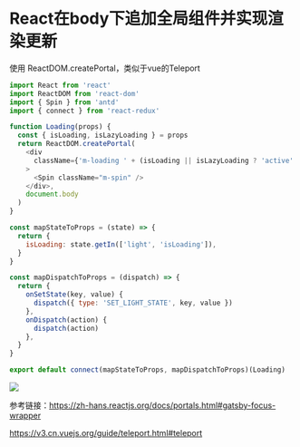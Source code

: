 # React在body下追加全局组件并实现渲染更新
 使用 ReactDOM.createPortal，类似于vue的Teleport

```javascript
import React from 'react'
import ReactDOM from 'react-dom'
import { Spin } from 'antd'
import { connect } from 'react-redux'

function Loading(props) {
  const { isLoading, isLazyLoading } = props
  return ReactDOM.createPortal(
    <div
      className={'m-loading ' + (isLoading || isLazyLoading ? 'active' : '')}
    >
      <Spin className="m-spin" />
    </div>,
    document.body
  )
}

const mapStateToProps = (state) => {
  return {
    isLoading: state.getIn(['light', 'isLoading']),
  }
}

const mapDispatchToProps = (dispatch) => {
  return {
    onSetState(key, value) {
      dispatch({ type: 'SET_LIGHT_STATE', key, value })
    },
    onDispatch(action) {
      dispatch(action)
    },
  }
}

export default connect(mapStateToProps, mapDispatchToProps)(Loading)

```

![](https://img-blog.csdnimg.cn/20210622113842877.png?x-oss-process=image/watermark,type_ZmFuZ3poZW5naGVpdGk,shadow_10,text_aHR0cHM6Ly9ibG9nLmNzZG4ubmV0L3h1dG9uZ2Jhbw==,size_16,color_FFFFFF,t_70)

 参考链接：<https://zh-hans.reactjs.org/docs/portals.html#gatsby-focus-wrapper>

<https://v3.cn.vuejs.org/guide/teleport.html#teleport>